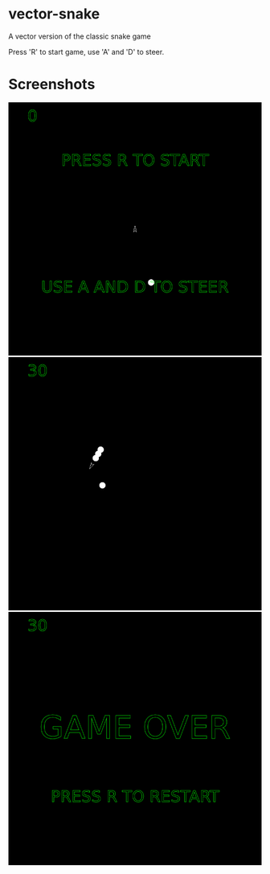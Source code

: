 # vector-snake
A vector version of the classic snake game

Press 'R' to start game, use 'A' and 'D' to steer.

# Screenshots
![Start Screen](https://github.com/K-Francis-H/vector-snake/blob/main/screenshots/vector_snake_screenshot.png "Start Screen")
![Gameplay Screen](https://github.com/K-Francis-H/vector-snake/blob/main/screenshots/vector_snake_screenshot2.png "Gameplay Screen")
![Gameover Screen](https://github.com/K-Francis-H/vector-snake/blob/main/screenshots/vector_snake_screenshot3.png "Gameover Screen")
